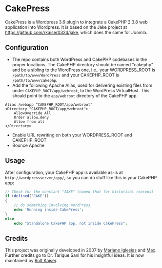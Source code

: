 CakePress
=========

CakePress is a Wordpress 3.6 plugin to integrate a CakePHP 2.3.8 web application into Wordpress.  It is based on the Jake project at https://github.com/rkaiser0324/jake, which does the same for Joomla.

## Configuration

- The repo contains both WordPress and CakePHP codebases in the proper locations.  The CakePHP directory should be named "cakephp" and be a sibling to the WordPress one, i.e., your WORDPRESS_ROOT is `/path/to/www/WordPress` and your CAKEPHP_ROOT is `/path/to/www/cakephp`.
- Add the following Apache Alias, used for delivering existing files from under `CAKEPHP_ROOT/app/webroot`, to the WordPress VirtualHost. This should point to the `app/webroot` directory of the CakePHP app.

```
Alias /webapp "CAKEPHP_ROOT/app/webroot"
<Directory "CAKEPHP_ROOT/app/webroot">
    AllowOverride All
    Order allow,deny
    Allow from all
</Directory>
```
- Enable URL rewriting on both your WORDPRESS_ROOT and CAKEPHP_ROOT
- Bounce Apache


## Usage

After configuration, your CakePHP app is available as-is at `http://wordpressserver/app/`, so you can do stuff like this in your CakePHP app:
```php
// Check for the constant "JAKE" (named that for historical reasons)
if (defined('JAKE'))  
{
    // do something involving WordPress
    echo 'Running inside CakePress';
}
else
    echo "Standalone CakePHP app, not inside CakePress";
```

## Credits

This project was originally developed in 2007 by [Mariano Iglesias](https://github.com/mariano) and [Max](http://www.gigapromoters.com/blog/). Further credits go to Dr. Tarique Sani for his insightful ideas.  It is now maintained by [Rolf Kaiser](http://blog.echothis.com).